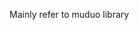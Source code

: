<!--
 * @Author: Leo
 * @Date: 2022-02-01 21:12:47
 * @LastEditTime: 2022-02-01 21:14:00
 * @LastEditors: Leo
 * @Description: 打开koroFileHeader查看配置 进行设置: https://github.com/OBKoro1/koro1FileHeader/wiki/%E9%85%8D%E7%BD%AE
 * @FilePath: /example-authority-cpp/include/raft_engine/net/README.md
-->


Mainly refer to muduo library